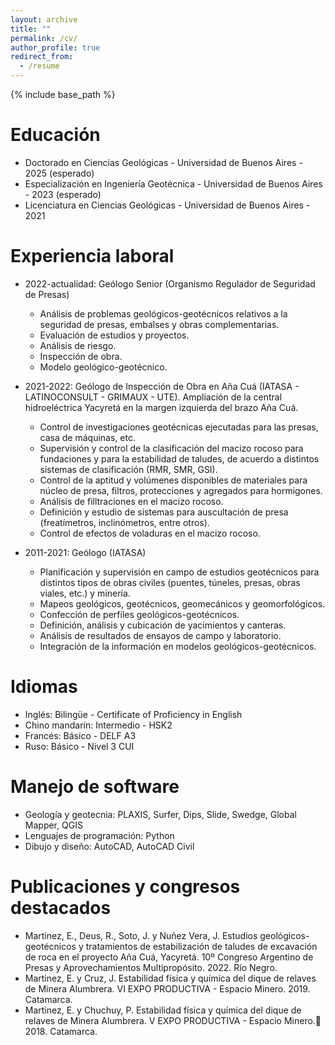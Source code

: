 ```yaml
---
layout: archive
title: ""
permalink: /cv/
author_profile: true
redirect_from:
  - /resume
---
```


{% include base_path %}

Educación
======
* Doctorado en Ciencias Geológicas - Universidad de Buenos Aires - 2025 (esperado)
* Especialización en Ingeniería Geotécnica - Universidad de Buenos Aires - 2023 (esperado)
* Licenciatura en Ciencias Geológicas - Universidad de Buenos Aires - 2021
  
Experiencia laboral
======

* 2022-actualidad: Geólogo Senior (Organismo Regulador de Seguridad de Presas)
  * Análisis de problemas geológicos-geotécnicos relativos a la seguridad de presas, embalses y obras complementarias.
  * Evaluación de estudios y proyectos.
  * Análisis de riesgo.
  * Inspección de obra.
  * Modelo geológico-geotécnico.

* 2021-2022: Geólogo de Inspección de Obra en Aña Cuá (IATASA - LATINOCONSULT - GRIMAUX - UTE). Ampliación de la central hidroeléctrica Yacyretá en la margen izquierda del brazo Aña Cuá.
  * Control de investigaciones geotécnicas ejecutadas para las presas, casa de máquinas, etc.
  * Supervisión y control de la clasificación del macizo rocoso para fundaciones y para la estabilidad de taludes, de acuerdo a distintos sistemas de clasificación (RMR, SMR, GSI).
  * Control de la aptitud y volúmenes disponibles de materiales para núcleo de presa, filtros, protecciones y agregados para hormigones.
  * Análisis de filltraciones en el macizo rocoso.
  * Definición y estudio de sistemas para auscultación de presa (freatímetros, inclinómetros, entre otros).
  * Control de efectos de voladuras en el macizo rocoso.

* 2011-2021: Geólogo (IATASA)
  * Planificación y supervisión en campo de estudios geotécnicos para distintos tipos de obras civiles (puentes, túneles, presas, obras viales, etc.) y minería.
  * Mapeos geológicos, geotécnicos, geomecánicos y geomorfológicos.
  * Confección de perfiles geológicos-geotécnicos.
  * Definición, análisis y cubicación de yacimientos y canteras.
  * Análisis de resultados de ensayos de campo y laboratorio.
  * Integración de la información en modelos geológicos-geotécnicos.
  
Idiomas
======
* Inglés: Bilingüe - Certificate of Proficiency in English
* Chino mandarín: Intermedio - HSK2
* Francés: Básico - DELF A3
* Ruso: Básico - Nivel 3 CUI

Manejo de software
======
* Geología y geotecnia: PLAXIS, Surfer, Dips, Slide, Swedge, Global Mapper, QGIS
* Lenguajes de programación: Python
* Dibujo y diseño: AutoCAD, AutoCAD Civil

  
Publicaciones y congresos destacados
======
* Martinez, E., Deus, R., Soto, J. y Nuñez Vera, J. Estudios geológicos- geotécnicos y tratamientos de estabilización de taludes de excavación de roca en el proyecto Aña Cuá, Yacyretá. 10º Congreso Argentino de Presas y Aprovechamientos Multipropósito. 2022. Río Negro.
* Martinez, E. y Cruz, J. Estabilidad física y química del dique de relaves de Minera Alumbrera. VI EXPO PRODUCTIVA - Espacio Minero. 2019. Catamarca.
* Martinez, E. y Chuchuy, P. Estabilidad física y química del dique de relaves de Minera Alumbrera. V EXPO PRODUCTIVA - Espacio Minero. 2018. Catamarca.
  
